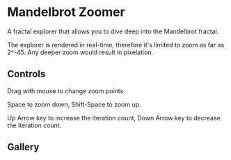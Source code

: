 # Mandelbrot Zoomer

A fractal explorer that allows you to dive deep into the Mandelbrot fractal.

The explorer is rendered in real-time, therefore it's limited to zoom as far as 2^-45. Any deeper zoom would result in pixelation.

## Controls

Drag with mouse to change zoom points.

Space to zoom down, Shift-Space to zoom up.

Up Arrow key to increase the iteration count, Down Arrow key to decrease the iteration count.

## Gallery

